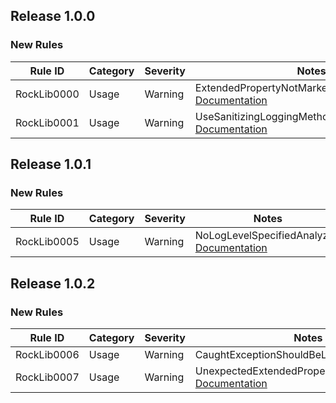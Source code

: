 ﻿## Release 1.0.0

### New Rules

Rule ID | Category | Severity | Notes
--------|----------|----------|-------
RockLib0000 | Usage | Warning | ExtendedPropertyNotMarkedSafeToLogAnalyzer, [Documentation](https://github.com/RockLib/RockLib.Analyzers/blob/main/Rules/RockLib0000.md)
RockLib0001 | Usage | Warning | UseSanitizingLoggingMethodAnalyzer, [Documentation](https://github.com/RockLib/RockLib.Analyzers/blob/main/Rules/RockLib0001.md)

## Release 1.0.1

### New Rules

Rule ID | Category | Severity | Notes
--------|----------|----------|-------
RockLib0005 | Usage | Warning | NoLogLevelSpecifiedAnalyzer, [Documentation](https://github.com/RockLib/RockLib.Analyzers/blob/main/Rules/RockLib0005.md)

## Release 1.0.2


### New Rules

Rule ID | Category | Severity | Notes
--------|----------|----------|-------
RockLib0006 | Usage | Warning | CaughtExceptionShouldBeLoggedAnalyzer
RockLib0007 | Usage | Warning | UnexpectedExtendedPropertiesObjectAnalyzer, [Documentation](https://github.com/RockLib/RockLib.Analyzers/blob/main/Rules/RockLib0007.md)
